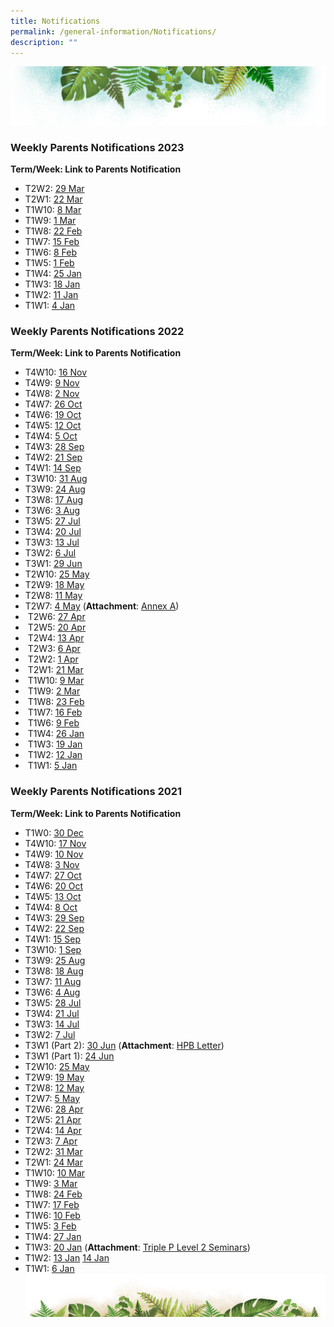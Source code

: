 ```yaml
---
title: Notifications
permalink: /general-information/Notifications/
description: ""
---
```

![](/images/Banner.png)

### Weekly Parents Notifications 2023

<b>Term/Week: Link to Parents Notification</b>

* T2W2: [29 Mar](/files/Notifications/2023/T2W2%20Parents%20Notification%20(29%20Mar%202023).pdf)
* T2W1: [22 Mar](/files/Notifications/2023/T2W1%20Parents%20Notification%20(22%20Mar%202023).pdf)
* T1W10: [8 Mar](/files/Notifications/2023/T1W10%20Parents%20Notification%20(8%20Mar%202023).pdf)
* T1W9: [1 Mar](/files/Notifications/2023/T1W9%20Parents%20Notification%20(1%20Mar%202023).pdf)
* T1W8: [22 Feb](/files/Notifications/2023/T1W8%20Parents%20Notification%20(22%20Feb%202023).pdf)
* T1W7: [15 Feb](/files/Notifications/2023/T1W7%20Parents%20Notification%20(15%20Feb%202023).pdf)
* T1W6: [8 Feb](/files/Notifications/2023/T1W6%20Parents%20Notification%20(8%20Feb%202023).pdf)
* T1W5: [1 Feb](/files/Notifications/2023/T1W5%20Parents%20Notification%20(1%20Feb%202023).pdf)
* T1W4: [25 Jan](/files/Notifications/2023/T1W4%20Parents%20Notification%20(25%20Jan%202023).pdf)
* T1W3: [18 Jan](/files/Notifications/2023/T1W3%20Parents%20Notification%20(18%20Jan%202023).pdf)
* T1W2: [11 Jan](/files/Notifications/2023/T1W2%20Parents%20Notification%20(11%20Jan%202023).pdf)
* T1W1: [4 Jan](/files/Notifications/2023/T1W1%20Parents%20Notification%20(4%20Jan%202023).pdf)

### Weekly Parents Notifications 2022

<b>Term/Week: Link to Parents Notification</b>

* T4W10: [16 Nov](/files/Notifications/2022/T4W10%20Parents%20Notification%20(16%20Nov%202022).pdf)
* T4W9: [9 Nov](/files/Notifications/2022/T4W9%20Parents%20Notification%20(9%20Nov%202022).pdf)
* T4W8: [2 Nov](/files/Notifications/2022/T4W8%20Parents%20Notification%20(2%20Nov%202022).pdf)
* T4W7: [26 Oct](/files/Notifications/2022/T4W7%20Parents%20Notification%20(26%20Oct%202022).pdf)
* T4W6: [19 Oct](/files/Notifications/2022/T4W6%20Parents%20Notification%20(19%20Oct%202022).pdf)
* T4W5: [12 Oct](/files/Notifications/2022/T4W5%20Parents%20Notification%20(12%20Oct%202022).pdf)
* T4W4: [5 Oct](/files/Notifications/2022/T4W4%20Parents%20Notification%20(5%20Oct%202022).pdf)
* T4W3: [28 Sep](/files/Notifications/2022/T4W3%20Parents%20Notification%20(28%20Sep%202022).pdf)
* T4W2: [21 Sep](/files/Notifications/2022/T4W2%20Parents%20Notification%20(21%20Sep%202022).pdf)
* T4W1: [14 Sep](/files/Notifications/2022/T4W1%20Parents%20Notification%20(14%20Sep%202022).pdf)
* T3W10: [31 Aug](/files/Notifications/2022/T3W10%20Parents%20Notification%20(31%20Aug%202022).pdf)
* T3W9: [24 Aug](/files/Notifications/2022/T3W9%20Parents%20Notification%20(24%20Aug%202022).pdf)
* T3W8: [17 Aug](/files/Notifications/2022/T3W8%20Parents%20Notification%20(17%20Aug%202022).pdf)
* T3W6: [3 Aug](/files/Notifications/2022/T3W6%20Parents%20Notification%20(3%20Aug%202022).pdf)
* T3W5: [27 Jul](/files/Notifications/2022/T3W5%20Parents%20Notification%20(27%20Jul%202022).pdf)
* T3W4: [20 Jul](/files/Notifications/2022/T3W4%20Parents%20Notification%20(20%20Jul%202022).pdf)
* T3W3: [13 Jul](/files/Notifications/2022/T3W3%20Parents%20Notification%20(13%20Jul%202022).pdf)
* T3W2: [6 Jul](/files/Notifications/2022/T3W2%20Parents%20Notification%20(6%20Jul%202022).pdf)
* T3W1: [29 Jun](/files/Notifications/2022/T3W1%20Parents%20Notification%20(29%20Jun%202022).pdf)
* T2W10: [25 May](/files/Notifications/2022/T2W10%20Parents%20Notification%20(25%20May%202022).pdf)
* T2W9: [18 May](/files/Notifications/2022/T2W9%20Parents%20Notification%20(18%20May%202022).pdf)
* T2W8: [11 May](/files/Notifications/2022/T2W8%20Parents%20Notification%20(11%20May%202022).pdf)
* T2W7: [4 May](/files/Notifications/2022/T2W7%20Parents%20Notification%20(4%20May%202022).pdf) (<b>Attachment</b>: [Annex A](/files/Notifications/2022/Guide%20for%20Parents%20on%20PG%20Mobile%20App%20(Meetings%20Feature)%20User%20Guide%20(April%202022).pdf))
*  T2W6: [27 Apr](/files/Notifications/2022/T2W6%20Parents%20notification%20(27%20Apr%202022).pdf)
*  T2W5: [20 Apr](/files/Notifications/2022/T2W5%20Parents%20notification%20(20%20Apr%202022).pdf)
*  T2W4: [13 Apr](/files/Notifications/2022/T2W4%20Parents%20notification%20(13%20Apr%202022).pdf)
*  T2W3: [6 Apr](/files/Notifications/2022/T2W3%20Parents%20notification%20(6%20Apr%202022).pdf)
*  T2W2: [1 Apr](/files/Notifications/2022/T2W2%20Parents%20notification%20(1%20Apr%202022)_updated%204Apr2022.pdf)
*  T2W1: [21 Mar](/files/Notifications/2022/T2W1%20Parents%20notification%20(21%20Mar%202022).pdf)
*  T1W10: [9 Mar](/files/Notifications/2022/T1W10%20Parents%20notification%20(9%20Mar%202022).pdf)
*  T1W9: [2 Mar](/files/Notifications/2022/T1W9%20Parents%20notification%20(2%20Mar%202022).pdf)
*  T1W8: [23 Feb](/files/Notifications/2022/T1W8%20Parents%20notification%20(23%20Feb%202022).pdf)
*  T1W7: [16 Feb](/files/Notifications/2022/T1W7%20Parents%20notification%20(16%20Feb%202022).pdf)
*  T1W6: [9 Feb](/files/Notifications/2022/T1W6%20Parents%20notification%20(9%20Feb%202022).pdf)
*  T1W4: [26 Jan](/files/Notifications/2022/T1W4%20Parents%20notification%20(26%20Jan%202022).pdf)
*  T1W3: [19 Jan](/files/Notifications/2022/T1W3%20Parents%20Notification%20(19%20Jan%202022).pdf)
*  T1W2: [12 Jan](/files/Notifications/2022/T1W2%20Parents%20Notification%20(12%20Jan%202022).pdf)
*  T1W1: [5 Jan](/files/Notifications/2022/T1W1%20Parents%20Notification%20(5%20Jan%202022).pdf)

### Weekly Parents Notifications 2021

<b>Term/Week: Link to Parents Notification</b>

* T1W0: [30 Dec](/files/Notifications/2021/T1W0%20Parents%20notification%20(30%20Dec%202021).pdf)
* T4W10: [17 Nov](/files/Notifications/2021/T4W10%20Parents%20Notification%20(17Nov%202021).pdf)
* T4W9: [10 Nov](/files/Notifications/2021/T4W9%20Parents%20Notification%20(10%20Nov%202021).pdf)
* T4W8: [3 Nov](/files/Notifications/2021/T4W8%20Parents%20Notification%20(3%20Nov%202021).pdf)
* T4W7: [27 Oct](/files/Notifications/2021/T4W7%20Parents'%20Notification%20(27%20Oct%202021).pdf)
* T4W6: [20 Oct](/files/Notifications/2021/T4W6%20Parents%20Notification%20(20%20Oct%202021).pdf)
* T4W5: [13 Oct](/files/Notifications/2021/T4W5%20Parents%20Notification%20(13%20Oct%202021).pdf)
* T4W4: [8 Oct](/files/Notifications/2021/T4W4%20Parents%20Notification%20(8%20Oct%202021).pdf)
* T4W3: [29 Sep](/files/Notifications/2021/T4W3%20Parents%20Notification%20(29Sep2021).pdf)
* T4W2: [22 Sep](/files/Notifications/2021/T4W2%20Parents%20Notification%20(22%20Sep%202021).pdf)
* T4W1: [15 Sep](/files/Notifications/2021/T4W1%20Parents%20Notification%20(15%20Sep%202021).pdf)
* T3W10: [1 Sep](/files/Notifications/2021/T3W10%20Parents%20Notification%20(1%20Sep%202021).pdf)
* T3W9: [25 Aug](/files/Notifications/2021/T3W9%20Parents%20Notification%20(25%20AUG%202021).pdf)
* T3W8: [18 Aug](/files/Notifications/2021/T3W8%20Parents%20Notification%20(18%20AUG%202021).pdf)
* T3W7: [11 Aug](/files/Notifications/2021/T3W7%20Parents%20Notification%20(11Aug2021).pdf)
* T3W6: [4 Aug](/files/Notifications/2021/T3W6%20Parents%20Notification%20(4%20AUG%202021).pdf)
* T3W5: [28 Jul](/files/Notifications/2021/T3W5%20Parents%20Notification%20(28%20Jul%202021).pdf)
* T3W4: [21 Jul](/files/Notifications/2021/T3W4%20Parents%20Notification%20(21%20Jul%202021).pdf)
* T3W3: [14 Jul](/files/Notifications/2021/T3W3%20Parents%20Notification%20(14%20Jul%202021).pdf)
* T3W2: [7 Jul](/files/Notifications/2021/T3W2%20Parents%20Notification%20(7%20Jul%202021).pdf)
* T3W1 (Part 2): [30 Jun](/files/Notifications/2021/T3W1%20Parents%20Notification%20(Part%202).pdf) (<b>Attachment</b>: [HPB Letter](/files/Notifications/2021/Phase3HA%20Resumption%20of%20Services_Merged%20Letter%20to%20Primary%20School%20Parents.pdf))
* T3W1 (Part 1): [24 Jun](/files/Notifications/2021/T3W1%20Parents%20Notification%20(Part%201).pdf)
* T2W10: [25 May](/files/Notifications/2021/T2W10%20Parents%20Notification%20(25%20May%202021).pdf)
* T2W9: [19 May](/files/Notifications/2021/T2W9%20Parents%20Notification%20(19%20May%202021).pdf)
* T2W8: [12 May](/files/Notifications/2021/T2W8%20Parents%20Notification%20(12%20May%202021).pdf)
* T2W7: [5 May](/files/Notifications/2021/T2W7%20Parents%20Notification%20(5%20May%202021).pdf)
* T2W6: [28 Apr](/files/Notifications/2021/T2W6%20Parents%20Notification%20(28%20Apr%202021).pdf)
* T2W5: [21 Apr](/files/Notifications/2021/T2W5%20Parents%20Notification%20(21%20Apr%202021).pdf)
* T2W4: [14 Apr](/files/Notifications/2021/T2W4%20Parents%20notification%20(14%20Apr%202021).pdf)
* T2W3: [7 Apr](/files/Notifications/2021/T2W3%20Parents%20notification%20(7%20Apr%202021).pdf)
* T2W2: [31 Mar](/files/Notifications/2021/T2W2%20Parents%20notification%20(31%20Mar%202021).pdf)
* T2W1: [24 Mar](/files/Notifications/2021/T2W1%20Parents%20notification%20(24%20Mar%202021).pdf)
* T1W10: [10 Mar](/files/Notifications/2021/T1W10%20Parents%20notification%20(10%20Mar%202021).pdf)
* T1W9: [3 Mar](/files/Notifications/2021/T1W9%20Parents%20Notification%20(3%20Mar%202021).pdf)
* T1W8: [24 Feb](/files/Notifications/2021/T1W8%20Parents%20Notification%20(24%20Feb%202021).pdf)
* T1W7: [17 Feb](/files/Notifications/2021/T1W7%20Parents%20Notification%20(17%20Feb%202021).pdf)
* T1W6: [10 Feb](/files/Notifications/2021/T1W6%20Parents%20Notification%20(10%20Feb%202021)_version%202.pdf)
* T1W5: [3 Feb](/files/Notifications/2021/T1W5%20Parents%20Notification%20(3%20Feb%202021).pdf)
* T1W4: [27 Jan](/files/Notifications/2021/T1W4%20Parents%20Notification%20(27%20Jan%202021).pdf)
* T1W3: [20 Jan](/files/Notifications/2021/T1W3%20Parents%20Notification%20(20%20Jan%202021)_final.pdf) (<b>Attachment</b>: [Triple P Level 2 Seminars](/files/Notifications/2021/L2%20Seminar%20Infographic%20-%20Run%201.pdf))
* T1W2: [13 Jan](/files/Notifications/2021/T1W2%20Parents%20Notification%20(13%20JAN%202021).pdf) [14 Jan](/files/Notifications/2021/T1W2%20Parents%20Notification%20(14%20JAN%202021).pdf)
* T1W1: [6 Jan](/files/Notifications/2021/T1W1%20Parents%20Notification%20(6%20JAN%202021).pdf)
![](/images/bg-bottom.png)